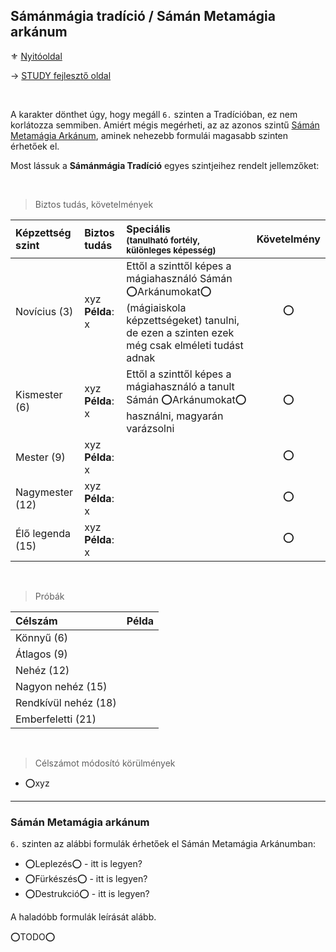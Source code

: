 ## Sámánmágia tradíció / Sámán Metamágia arkánum

⚜️ [Nyitóoldal](start.md)

→ [STUDY fejlesztő oldal](https://github.com/kaktusztea/km100/wiki/STUDY.magiatradicio.samanmagia)

<br />

A karakter dönthet úgy, hogy megáll `6.` szinten a Tradícióban, ez nem korlátozza semmiben. Amiért mégis megérheti, az az azonos szintű [Sámán Metamágia Arkánum](#s%C3%A1m%C3%A1n-metam%C3%A1gia-ark%C3%A1num), aminek nehezebb formulái magasabb szinten érhetőek el.

Most lássuk a **Sámánmágia Tradíció** egyes szintjeihez rendelt jellemzőket:

<br />

> Biztos tudás, követelmények

| Képzettség szint | Biztos tudás  | Speciális <br /> <sub>(tanulható fortély, különleges  képesség)</sub> | Követelmény |
| :----- | :----- | :----- | :-----: |
| Novícius (3)     | xyz <br /> **Példa**: x | Ettől a szinttől képes a mágiahasználó Sámán ⭕Arkánumokat⭕ (mágiaiskola képzettségeket) tanulni, de ezen a szinten ezek még csak elméleti tudást adnak | ⭕ |
| Kismester (6)    | xyz <br /> **Példa**: x | Ettől a szinttől képes a mágiahasználó a tanult Sámán ⭕Arkánumokat⭕ használni, magyarán varázsolni | ⭕ |
| Mester (9)       | xyz <br /> **Példa**: x |  | ⭕ |
| Nagymester (12)  | xyz <br /> **Példa**: x |  | ⭕ |
| Élő legenda (15) | xyz <br /> **Példa**: x |  | ⭕ |

<br />

> Próbák

| Célszám | Példa  |
| :----------- | :----------- |
| Könnyű       (6)  | |
| Átlagos      (9)  | |
| Nehéz        (12) | |
| Nagyon nehéz (15) | |
| Rendkívül nehéz (18) | |
| Emberfeletti (21) | |

<br />

> Célszámot módosító körülmények

- ⭕xyz

---
### Sámán Metamágia arkánum

`6.` szinten az alábbi formulák érhetőek el Sámán Metamágia Arkánumban:
- ⭕Leplezés⭕ - itt is legyen?
- ⭕Fürkészés⭕ - itt is legyen?
- ⭕Destrukció⭕ - itt is legyen?

A haladóbb formulák leírását alább.

⭕TODO⭕
